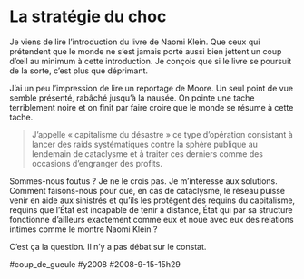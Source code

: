# La stratégie du choc

Je viens de lire l’introduction du livre de Naomi Klein. Que ceux qui prétendent que le monde ne s’est jamais porté aussi bien jettent un coup d’œil au minimum à cette introduction. Je conçois que si le livre se poursuit de la sorte, c’est plus que déprimant.

J’ai un peu l’impression de lire un reportage de Moore. Un seul point de vue semble présenté, rabâché jusqu’à la nausée. On pointe une tache terriblement noire et on finit par faire croire que le monde se résume à cette tache.

> J’appelle « capitalisme du désastre » ce type d’opération consistant à lancer des raids systématiques contre la sphère publique au lendemain de cataclysme et à traiter ces derniers comme des occasions d’engranger des profits.

Sommes-nous foutus ? Je ne le crois pas. Je m’intéresse aux solutions. Comment faisons-nous pour que, en cas de cataclysme, le réseau puisse venir en aide aux sinistrés et qu’ils les protègent des requins du capitalisme, requins que l’État est incapable de tenir à distance, État qui par sa structure fonctionne d’ailleurs exactement comme eux et noue avec eux des relations intimes comme le montre Naomi Klein ?

C’est ça la question. Il n’y a pas débat sur le constat.

#coup_de_gueule #y2008 #2008-9-15-15h29
